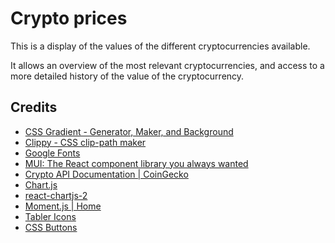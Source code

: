 # Crypto prices

This is a display of the values of the different cryptocurrencies available.

It allows an overview of the most relevant cryptocurrencies, and access to a more detailed history of the value of the cryptocurrency.

<!-- ## Demo

[Here]() you can visit it -->

## Credits
- [CSS Gradient - Generator, Maker, and Background](https://cssgradient.io/)
- [Clippy - CSS clip-path maker](https://bennettfeely.com/clippy/)
- [Google Fonts](https://fonts.google.com/specimen/Raleway)
- [MUI: The React component library you always wanted](https://mui.com/)
- [Crypto API Documentation | CoinGecko](https://www.coingecko.com/en/api/documentation)
- [Chart.js](https://www.chartjs.org/)
- [react-chartjs-2](https://www.npmjs.com/package/react-chartjs-2)
- [Moment.js | Home](https://momentjs.com/)
- [Tabler Icons](https://tablericons.com/)
- [CSS Buttons](https://www.w3schools.com/css/css3_buttons.asp)